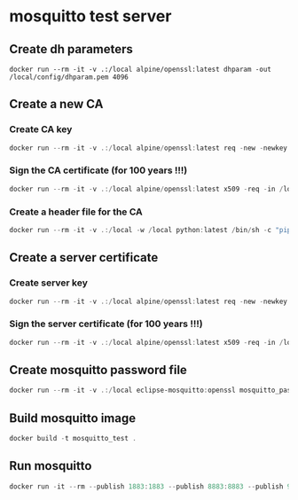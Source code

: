 # mosquitto test server



## Create dh parameters

```
docker run --rm -it -v .:/local alpine/openssl:latest dhparam -out /local/config/dhparam.pem 4096
```



## Create a new CA

### Create CA key

```powershell
docker run --rm -it -v .:/local alpine/openssl:latest req -new -newkey rsa:4096 -keyout /local/config/ca.key -out /local/config/ca.csr -nodes -subj "/C=CH/L=Buttisholz/O=easy-smart solution GmbH/CN=MQTT TEST CA"
```

### Sign the CA certificate (for 100 years !!!)

```powershell
docker run --rm -it -v .:/local alpine/openssl:latest x509 -req -in /local/config/ca.csr -signkey /local/config/ca.key -out /local/config/ca.crt -days 36500 -sha256
```

### Create a header file for the CA

```powershell
docker run --rm -it -v .:/local -w /local python:latest /bin/sh -c "pip3 install pyopenssl click && python3 pycert.py convert -o ca.crt.h config/ca.crt"
```



## Create a server certificate

### Create server key

```powershell
docker run --rm -it -v .:/local alpine/openssl:latest req -new -newkey rsa:4096 -keyout /local/config/server.key -out /local/config/server.csr -nodes -subj "/C=CH/L=Buttisholz/O=easy-smart solution GmbH/CN=MQTT TEST Broker"
```

### Sign the server certificate (for 100 years !!!)

```powershell
docker run --rm -it -v .:/local alpine/openssl:latest x509 -req -in /local/config/server.csr -CA /local/config/ca.crt -CAkey /local/config/ca.key -CAcreateserial -out /local/config/server.crt -days 36500 -sha256
```



## Create mosquitto password file

```powershell
docker run --rm -it -v .:/local eclipse-mosquitto:openssl mosquitto_passwd -c /local/config/password_file.txt testuser
```



## Build mosquitto image

```powershell
docker build -t mosquitto_test .
```





## Run mosquitto

```powershell
docker run -it --rm --publish 1883:1883 --publish 8883:8883 --publish 9001:9001 --name mosquitto_test mosquitto_test
```



